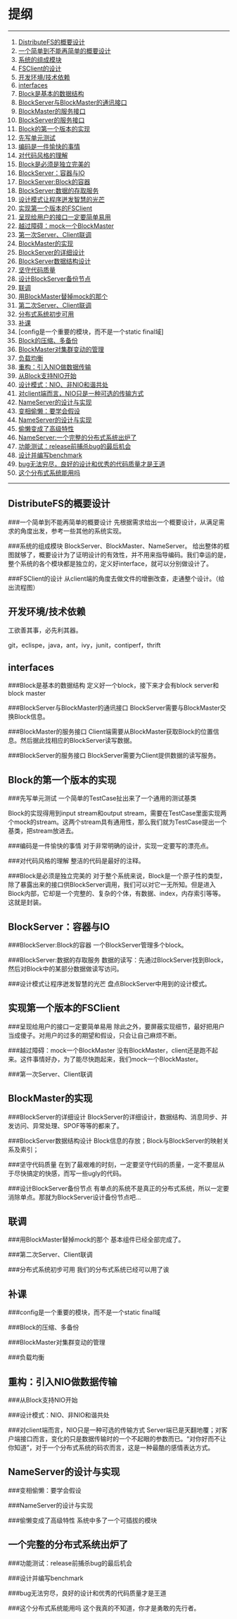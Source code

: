 提纲
==========
***

1. [DistributeFS的概要设计](#DistributeFS的概要设计)
  1. [一个简单到不能再简单的概要设计](#一个简单到不能再简单的概要设计)
  1. [系统的组成模块](#系统的组成模块)
  1. [FSClient的设计](#FSClient的设计)
1. [开发环境/技术依赖](#开发环境)
1. [interfaces](#interfaces)
  1. [Block是基本的数据结构](#Block是基本的数据结构)
  1. [BlockServer与BlockMaster的通讯接口](#BlockServer与BlockMaster的通讯接口)
  1. [BlockMaster的服务接口](#BlockMaster的服务接口)
  1. [BlockServer的服务接口](#BlockServer的服务接口)
1. [Block的第一个版本的实现](#Block的第一个版本的实现)
  1. [先写单元测试](#先写单元测试)
  1. [编码是一件愉快的事情](#编码是一件愉快的事情)
  1. [对代码风格的理解](#对代码风格的理解)
  1. [Block是必须是独立完美的](#Block是必须是独立完美的)
1. [BlockServer：容器与IO](#BlockServer：容器与IO)
  1. [BlockServer:Block的容器](#BlockServer:Block的容器)
  1. [BlockServer:数据的存取服务](#BlockServer:数据的存取服务)
  1. [设计模式让程序迸发智慧的光芒](#设计模式让程序迸发智慧的光芒)
1. [实现第一个版本的FSClient](#实现第一个版本的FSClient)
  1. [呈现给用户的接口一定要简单易用](#呈现给用户的接口一定要简单易用)
  1. [越过障碍：mock一个BlockMaster](#越过障碍：mock一个BlockMaster)
  1. [第一次Server、Client联调](#第一次Server、Client联调)
1. [BlockMaster的实现](#BlockMaster的实现)
  1. [BlockServer的详细设计](#BlockServer的详细设计)
  1. [BlockServer数据结构设计](#BlockServer数据结构设计)
  1. [坚守代码质量](#坚守代码质量)
  1. [设计BlockServer备份节点](#设计BlockServer备份节点)
1. [联调](#联调)
  1. [用BlockMaster替掉mock的那个](#用BlockMaster替掉mock的那个)
  1. [第二次Server、Client联调](#第二次Server、Client联调)
  1. [分布式系统初步可用](#分布式系统初步可用)
1. [补课](#补课)
  1. [config是一个重要的模块，而不是一个static final域]
  1. [Block的压缩、多备份](#Block的压缩、多备份)
  1. [BlockMaster对集群变动的管理](#BlockMaster对集群变动的管理)
  1. [负载均衡](#负载均衡)
1. [重构：引入NIO做数据传输](#重构：引入NIO做数据传输)
  1. [从Block支持NIO开始](#从Block支持NIO开始)
  1. [设计模式：NIO、非NIO和谐共处](#设计模式：NIO、非NIO和谐共处)
  1. [对client端而言，NIO只是一种可选的传输方式](#对client端而言，NIO只是一种可选的传输方式)
1. [NameServer的设计与实现](#NameServer的设计与实现)
  1. [变相偷懒：要学会假设](#变相偷懒：要学会假设)
  1. [NameServer的设计与实现](#NameServer的设计与实现)
  1. [偷懒变成了高级特性](#偷懒变成了高级特性)
1. [NameServer:一个完整的分布式系统出炉了](#NameServer:一个完整的分布式系统出炉了)
  1. [功能测试：release前捕杀bug的最后机会](#功能测试：release前捕杀bug的最后机会)
  1. [设计并编写benchmark](#设计并编写benchmark)
  1. [bug无法穷尽，良好的设计和优秀的代码质量才是王道](#bug无法穷尽，良好的设计和优秀的代码质量才是王道)
  1. [这个分布式系统能用吗](#这个分布式系统能用吗)

***

<a name="DistributeFS的概要设计"></a>
DistributeFS的概要设计
----------------------------------
<a name="一个简单到不能再简单的概要设计"></a>
###一个简单到不能再简单的概要设计
先根据需求给出一个概要设计，从满足需求的角度出发，参考一些其他的系统实现。

<a name="系统的组成模块"></a>
###系统的组成模块
BlockServer、BlockMaster、NameServer。
给出整体的框图就够了，概要设计为了证明设计的有效性，并不用来指导编码。我们幸运的是，整个系统的各个模块都是独立的，定义好interface，就可以分别做设计了。

<a name="FSClient的设计"></a>
###FSClient的设计
从client端的角度去做文件的增删改查，走通整个设计。（给出流程图）

<a name="开发环境"></a>
开发环境/技术依赖
----------------------------------
工欲善其事，必先利其器。

git，eclispe，java，ant，ivy，junit，contiperf，thrift

<a name="interfaces"></a>
interfaces
----------------------------------
<a name="Block是基本的数据结构"></a>
###Block是基本的数据结构
定义好一个block，接下来才会有block server和block master

<a name="BlockServer与BlockMaster的通讯接口"></a>
###BlockServer与BlockMaster的通讯接口
BlockServer需要与BlockMaster交换Block信息。

<a name="BlockMaster的服务接口"></a>
###BlockMaster的服务接口
Client端需要从BlockMaster获取Block的位置信息。然后据此找相应的BlockServer读写数据。

<a name="BlockServer的服务接口"></a>
###BlockServer的服务接口
BlockServer需要为Client提供数据的读写服务。

<a name="Block的第一个版本的实现"></a>
Block的第一个版本的实现
--------------------------------------
<a name="先写单元测试"></a>
###先写单元测试
一个简单的TestCase扯出来了一个通用的测试基类

Block的实现得用到input stream和output stream，需要在TestCase里面实现两个mock的stream。这两个stream具有通用性，那么我们就为TestCase提出一个基类，把stream放进去。

<a name="编码是一件愉快的事情"></a>
###编码是一件愉快的事情
对于非常明确的设计，实现一定要写的漂亮点。

<a name="对代码风格的理解"></a>
###对代码风格的理解
整洁的代码是最好的注释。

<a name="Block是必须是独立完美的"></a>
###Block是必须是独立完美的
对于整个系统来说，Block是一个原子性的类型，除了暴露出来的接口供BlockServer调用，我们可以对它一无所知。但是进入Block内部，它却是一个完整的、复杂的个体，有数据、index，内存索引等等。这就是封装。

<a name="BlockServer：容器与IO"></a>
BlockServer：容器与IO
----------------------------------------
<a name="BlockServer:Block的容器"></a>
###BlockServer:Block的容器
一个BlockServer管理多个block。

<a name="BlockServer:数据的存取服务"></a>
###BlockServer:数据的存取服务
数据的读写：先通过BlockServer找到Block，然后对Block中的某部分数据做读写访问。

<a name="设计模式让程序迸发智慧的光芒"></a>
###设计模式让程序迸发智慧的光芒
盘点BlockServer中用到的设计模式。

<a name="实现第一个版本的FSClient"></a>
实现第一个版本的FSClient
----------------------------------------
<a name="呈现给用户的接口一定要简单易用"></a>
###呈现给用户的接口一定要简单易用
除此之外，要屏蔽实现细节，最好把用户当成傻子。对用户的过多的期望和假设，只会让自己麻烦不断。

<a name="越过障碍：mock一个BlockMaster"></a>
###越过障碍：mock一个BlockMaster
没有BlockMaster，client还是跑不起来。这件事情好办，为了能尽快跑起来，我们mock一个BlockMaster。

<a name="第一次Server、Client联调"></a>
###第一次Server、Client联调


<a name="BlockMaster的实现"></a>
BlockMaster的实现
----------------------------------------
<a name="BlockServer的详细设计"></a>
###BlockServer的详细设计
BlockServer的详细设计，数据结构、消息同步、并发访问、异常处理、SPOF等等的都来了。

<a name="BlockServer数据结构设计"></a>
###BlockServer数据结构设计
Block信息的存放；Block与BlockServer的映射关系及索引；

<a name="坚守代码质量"></a>
###坚守代码质量
在到了最艰难的时刻，一定要坚守代码的质量，一定不要屈从于尽快搞定的快感，而写一些ugly的代码。

<a name="设计BlockServer备份节点"></a>
###设计BlockServer备份节点
有单点的系统不是真正的分布式系统，所以一定要消除单点。那就为BlockServer设计备份节点吧...

<a name="联调"></a>
联调
----------------------------------------
<a name="用BlockMaster替掉mock的那个"></a>
###用BlockMaster替掉mock的那个
基本组件已经全部完成了。

<a name="第二次Server、Client联调"></a>
###第二次Server、Client联调


<a name="分布式系统初步可用"></a>
###分布式系统初步可用
我们的分布式系统已经可以用了诶

<a name="补课"></a>
补课
----------------------------------------

<a name="config是一个重要的模块，而不是一个static final域"></a>
###config是一个重要的模块，而不是一个static final域

<a name="Block的压缩、多备份"></a>
###Block的压缩、多备份

<a name="BlockMaster对集群变动的管理"></a>
###BlockMaster对集群变动的管理

<a name="负载均衡"></a>
###负载均衡

<a name="重构：引入NIO做数据传输"></a>
重构：引入NIO做数据传输
-----------------------------------------
<a name="从Block支持NIO开始"></a>
###从Block支持NIO开始

<a name="设计模式：NIO、非NIO和谐共处"></a>
###设计模式：NIO、非NIO和谐共处

<a name="对client端而言，NIO只是一种可选的传输方式"></a>
###对client端而言，NIO只是一种可选的传输方式
Server端已是天翻地覆；对客户端接口而言，变化的只是数据传输时的一个不起眼的参数而已。“对你好而不让你知道”，对于一个分布式系统的码农而言，这是一种最酷的感情表达方式。


<a name="NameServer的设计与实现"></a>
NameServer的设计与实现
------------------------------------------
<a name="变相偷懒：要学会假设"></a>
###变相偷懒：要学会假设

<a name="NameServer的设计与实现"></a>
###NameServer的设计与实现

<a name="偷懒变成了高级特性"></a>
###偷懒变成了高级特性
系统中多了一个可插拔的模块

<a name="NameServer:一个完整的分布式系统出炉了"></a>
一个完整的分布式系统出炉了
------------------------------------------
<a name="功能测试：release前捕杀bug的最后机会"></a>
###功能测试：release前捕杀bug的最后机会

<a name="设计并编写benchmark"></a>
###设计并编写benchmark

<a name="bug无法穷尽，良好的设计和优秀的代码质量才是王道"></a>
###bug无法穷尽，良好的设计和优秀的代码质量才是王道

<a name="这个分布式系统能用吗"></a>
###这个分布式系统能用吗
这个我真的不知道，你才是勇敢的先行者。



